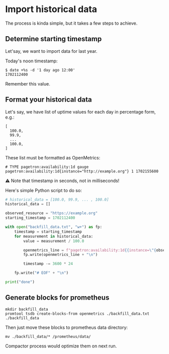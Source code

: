 # Import historical data

The process is kinda simple, but it takes a few steps to achieve.

## Determine starting timestamp

Let'say, we want to import data for last year.

Today's noon timestamp:

```
$ date +%s -d '1 day ago 12:00'
1702112400
```

Remember this value.

## Format your historical data

Let's say, we have list of uptime values for each day in percentage form, e.g.:

```
[
  100.0,
  99.9,
  ...
  100.0,
]
```

These list must be formatted as OpenMetrics:

```
# TYPE pagetron:availability:1d gauge
pagetron:availability:1d{instance="http://example.org"} 1 1702155600
```

:warning: Note that timestamp in seconds, not in milliseconds!

Here's simple Python script to do so:

```python
# historical_data = [100.0, 99.9, ... , 100.0]
historical_data = []

observed_resource = "https://example.org"
starting_timestamp = 1702112400

with open("backfill_data.txt", "w+") as fp:
    timestamp = starting_timestamp
    for measurement in historical_data:
        value = measurement / 100.0

        openmetrics_line = f"pagetron:availability:1d{{instance=\"{observed_resource}\"}} {value} {timestamp}"
        fp.write(openmetrics_line + "\n")

        timestamp -= 3600 * 24

    fp.write("# EOF" + "\n")

print("done")
```

## Generate blocks for prometheus

```
mkdir backfill_data
promtool tsdb create-blocks-from openmetrics ./backfill_data.txt ./backfill_data
```

Then just move these blocks to prometheus data directory:

```
mv ./backfill_data/* /prometheus/data/
```

Compactor process would optimize them on next run.
